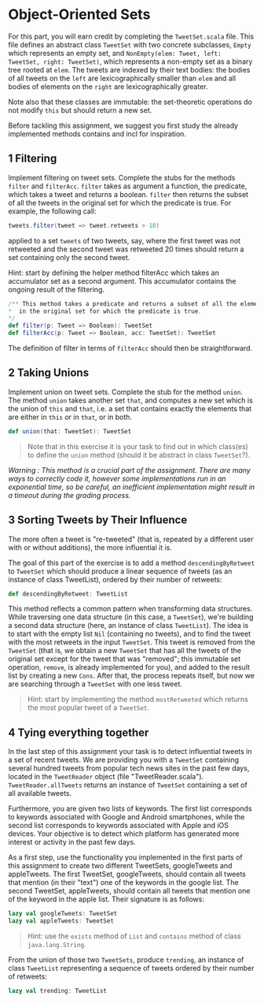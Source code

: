 # Object-Oriented Sets

For this part, you will earn credit by completing the `TweetSet.scala` file. This file defines an abstract class `TweetSet` with two concrete subclasses, `Empty` which represents an empty set, and `NonEmpty(elem: Tweet, left: TweetSet, right: TweetSet)`, which represents a non-empty set as a binary tree rooted at `elem`. The tweets are indexed by their text bodies: the bodies of all tweets on the `left` are lexicographically smaller than `elem` and all bodies of elements on the `right` are lexicographically greater.

Note also that these classes are immutable: the set-theoretic operations do not modify `this` but should return a new set.

Before tackling this assignment, we suggest you first study the already implemented methods contains and incl for inspiration.
## 1 Filtering

Implement filtering on tweet sets. Complete the stubs for the methods `filter` and `filterAcc`. `filter` takes as argument a function, the predicate, which takes a tweet and returns a boolean. `filter` then returns the subset of all the tweets in the original set for which the predicate is true. For example, the following call:

```scala
tweets.filter(tweet => tweet.retweets > 10)
```

applied to a set `tweets` of two tweets, say, where the first tweet was not retweeted and the second tweet was retweeted 20 times should return a set containing only the second tweet.

Hint: start by defining the helper method filterAcc which takes an accumulator set as a second argument. This accumulator contains the ongoing result of the filtering.

```scala
/** This method takes a predicate and returns a subset of all the elements
*  in the original set for which the predicate is true.
*/
def filter(p: Tweet => Boolean): TweetSet
def filterAcc(p: Tweet => Boolean, acc: TweetSet): TweetSet
```

The definition of filter in terms of `filterAcc` should then be straightforward.
## 2 Taking Unions

Implement union on tweet sets. Complete the stub for the method `union`. The method `union` takes another set `that`, and computes a new set which is the union of `this` and `that`, i.e. a set that contains exactly the elements that are either in `this` or in `that`, or in both.

```scala
def union(that: TweetSet): TweetSet
```

> Note that in this exercise it is your task to find out in which class(es) to define the `union` method (should it be abstract in class `TweetSet`?).

*Warning : This method is a crucial part of the assignment. There are many ways to correctly code it, however some implementations run in an exponential time, so be careful, an inefficient implementation might result in a timeout during the grading process.*
## 3 Sorting Tweets by Their Influence

The more often a tweet is "re-tweeted" (that is, repeated by a different user with or without additions), the more influential it is.

The goal of this part of the exercise is to add a method `descendingByRetweet` to `TweetSet` which should produce a linear sequence of tweets (as an instance of class TweetList), ordered by their number of retweets:

```scala
def descendingByRetweet: TweetList
```

This method reflects a common pattern when transforming data structures. While traversing one data structure (in this case, a `TweetSet`), we're building a second data structure (here, an instance of class `TweetList`). The idea is to start with the empty list `Nil` (containing no tweets), and to find the tweet with the most retweets in the input `TweetSet`. This tweet is removed from the `TweetSet` (that is, we obtain a new `TweetSet` that has all the tweets of the original set except for the tweet that was "removed"; this immutable set operation, `remove`, is already implemented for you), and added to the result list by creating a new `Cons`. After that, the process repeats itself, but now we are searching through a `TweetSet` with one less tweet.

> Hint: start by implementing the method `mostRetweeted` which returns the most popular tweet of a `TweetSet`.

## 4 Tying everything together

In the last step of this assignment your task is to detect influential tweets in a set of recent tweets. We are providing you with a `TweetSet` containing several hundred tweets from popular tech news sites in the past few days, located in the `TweetReader` object (file "TweetReader.scala"). `TweetReader.allTweets` returns an instance of `TweetSet` containing a set of all available tweets.

Furthermore, you are given two lists of keywords. The first list corresponds to keywords associated with Google and Android smartphones, while the second list corresponds to keywords associated with Apple and iOS devices. Your objective is to detect which platform has generated more interest or activity in the past few days.

As a first step, use the functionality you implemented in the first parts of this assignment to create two different TweetSets, googleTweets and appleTweets. The first TweetSet, googleTweets, should contain all tweets that mention (in their "text") one of the keywords in the google list. The second TweetSet, appleTweets, should contain all tweets that mention one of the keyword in the apple list. Their signature is as follows:

```scala
lazy val googleTweets: TweetSet
lazy val appleTweets: TweetSet
```

> Hint: use the `exists` method of `List` and `contains` method of class `java.lang.String`.

From the union of those two `TweetSets`, produce `trending`, an instance of class `TweetList` representing a sequence of tweets ordered by their number of retweets:

```scala
lazy val trending: TweetList
```
